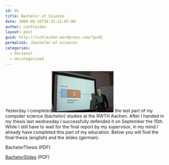 ```yaml
---
id: 91
title: Bachelor of Science
date: 2009-09-16T16:31:12-07:00
author: cschleiden
layout: post
guid: http://cschleiden.wordpress.com/?p=91
permalink: /bachelor-of-science/
categories:
  - Personal
  - Uncategorized
---
```

Yesterday I completed<img class="alignright size-full wp-image-90" title="IMG_5688_edited" src="/assets/wp-content/uploads/2009/09/img_5688_edited.jpg" alt="IMG_5688_edited" width="195" height="130" /> the last part of my computer science (bachelor) studies at the RWTH Aachen. After I handed in my thesis last wednesday I successfully defended it on September the 15th. While I still have to wait for the final report by my supervisor, in my mind I already have completed this part of my education. Below you will find the final thesis (english) and the slides (german).

BachelorThesis (PDF)

[BachelorSlides](/assets/wp-content/uploads/2009/09/bachelorvortrag.pdf) (PDF)